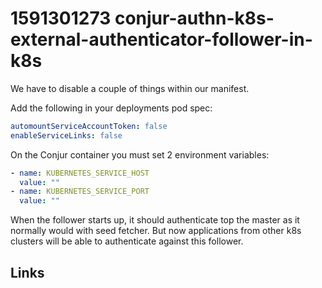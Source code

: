 # 1591301273 conjur-authn-k8s-external-authenticator-follower-in-k8s

We have to disable a couple of things within our manifest.

Add the following in your deployments pod spec:
```yaml
automountServiceAccountToken: false
enableServiceLinks: false
```

On the Conjur container you must set 2 environment variables:
```yaml
- name: KUBERNETES_SERVICE_HOST
  value: ""
- name: KUBERNETES_SERVICE_PORT
  value: ""
```

When the follower starts up, it should authenticate top the master as it normally would with seed fetcher. But now applications from other k8s clusters will be able to authenticate against this follower.


## Links
